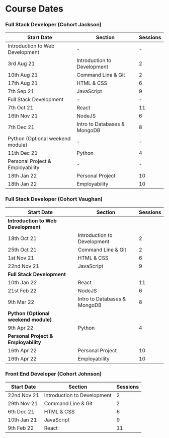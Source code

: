 # Course Dates

### Full Stack Developer (Cohort Jackson)

|Start Date     | Section                       | Sessions  |
|---------------|-------------------------------|-----------|
|Introduction to Web Development|-|-|
|3rd Aug 21|	Introduction to Development|2|
|10th Aug 21|	Command Line & Git|2|
|17th Aug 21|	HTML & CSS|6|
|7th Sep 21|	JavaScript|9|
|Full Stack Development|-|-|
|7th Oct 21|	React|11|
|16th Nov 21|	NodeJS|6|
|7th Dec 21|	Intro to Databases & MongoDB|8|
|Python (Optional weekend module)|-|-|
|11th Dec 21|	Python|4|
|Personal Project & Employability|-|-|
|18th Jan 22|	Personal Project|10|
|18th Jan 22|	Employability|10|

### Full Stack Developer (Cohort Vaughan)

|Start Date     | Section                       | Sessions  |
|---------------|-------------------------------|-----------|
|**Introduction to Web Development**                      |||
|18th Oct 21	|	Introduction to Development |   2       |
|25th Oct 21 	|	Command Line & Git          |   2       |
|1st Nov 21 	|	HTML & CSS                  |   6       |
|22nd Nov 21 	|	JavaScript                  |   9       |
|**Full Stack Development**                               |||
|10th Jan 22	|	React                       |   11      |
|21st Feb 22 	|	NodeJS                      |   6       |
|9th Mar 22 	|	Intro to Databases & MongoDB|   8       |
|**Python (Optional weekend module)**                     |||
|9th Apr 22 	|	Python                      |    4      |
|**Personal Project & Employability**                     |||
|16th Apr 22	|	Personal Project            |    10     |
|16th Apr 22 	|	Employability               |    10     |
 

### Front End Developer (Cohort Johnson)

|Start Date | Section| Sessions |
|--- | ---| --- |
|22nd Nov 21	|	Introduction to Development| 2|
|29th Nov 21 	|	Command Line & Git|2|
|6th Dec 21 	|	HTML & CSS|6|
|10th Jan 21 	|	JavaScript|9|
|9th Feb 22		|	React|11|

